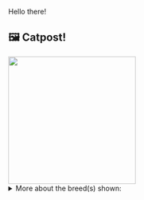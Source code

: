 Hello there!



## 🖼️ Catpost!

<sub>
    <img src="https://cdn2.thecatapi.com/images/c1OwKLEdL.jpg" height="256">
</sub>


<details>
<summary>More about the breed(s) shown:</summary>

Breed: Turkish Angora

Description: This is a smart and intelligent cat which bonds well with humans. With its affectionate and playful personality the Angora is a top choice for families. The Angora gets along great with other pets in the home, but it will make clear who is in charge, and who the house belongs to

Links:
<ul>
  <li>CFA http://cfa.org/Breeds/BreedsSthruT/TurkishAngora.aspx</li>
  <li>Wikipedia https://en.wikipedia.org/wiki/Turkish_Angora</li>
</ul> 

</details>
